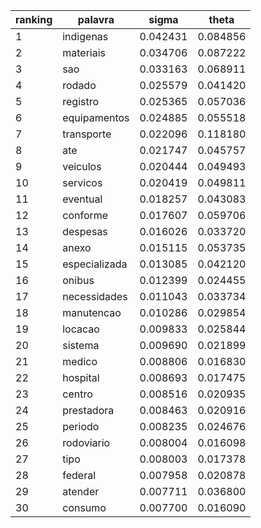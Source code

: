| ranking | palavra | sigma | theta |
| --- | --- | --- | --- |
| 1 | indigenas | 0.042431 | 0.084856 |
| 2 | materiais | 0.034706 | 0.087222 |
| 3 | sao | 0.033163 | 0.068911 |
| 4 | rodado | 0.025579 | 0.041420 |
| 5 | registro | 0.025365 | 0.057036 |
| 6 | equipamentos | 0.024885 | 0.055518 |
| 7 | transporte | 0.022096 | 0.118180 |
| 8 | ate | 0.021747 | 0.045757 |
| 9 | veiculos | 0.020444 | 0.049493 |
| 10 | servicos | 0.020419 | 0.049811 |
| 11 | eventual | 0.018257 | 0.043083 |
| 12 | conforme | 0.017607 | 0.059706 |
| 13 | despesas | 0.016026 | 0.033720 |
| 14 | anexo | 0.015115 | 0.053735 |
| 15 | especializada | 0.013085 | 0.042120 |
| 16 | onibus | 0.012399 | 0.024455 |
| 17 | necessidades | 0.011043 | 0.033734 |
| 18 | manutencao | 0.010286 | 0.029854 |
| 19 | locacao | 0.009833 | 0.025844 |
| 20 | sistema | 0.009690 | 0.021899 |
| 21 | medico | 0.008806 | 0.016830 |
| 22 | hospital | 0.008693 | 0.017475 |
| 23 | centro | 0.008516 | 0.020935 |
| 24 | prestadora | 0.008463 | 0.020916 |
| 25 | periodo | 0.008235 | 0.024676 |
| 26 | rodoviario | 0.008004 | 0.016098 |
| 27 | tipo | 0.008003 | 0.017378 |
| 28 | federal | 0.007958 | 0.020878 |
| 29 | atender | 0.007711 | 0.036800 |
| 30 | consumo | 0.007700 | 0.016090 |
